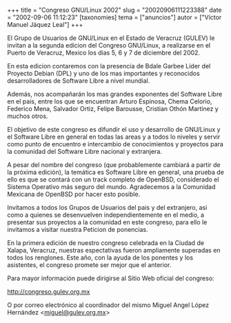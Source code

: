 +++
title = "Congreso GNU/Linux 2002"
slug = "20020906111223388"
date = "2002-09-06 11:12:23"
[taxonomies]
tema = ["anuncios"]
autor = ["Víctor Manuel Jáquez Leal"]
+++

El Grupo de Usuarios de GNU/Linux en el Estado de Veracruz (GULEV) le
invitan a la segunda edicion del Congreso GNU/Linux, a realizarse en el
Puerto de Veracruz, Mexico los dias 5, 6 y 7 de diciembre del 2002.

<!-- more -->
En esta edicion contaremos con la presencia de Bdale Garbee Líder del
Proyecto Debian (DPL) y uno de los mas importantes y reconocidos
desarrolladores de Software Libre a nivel mundial.

Además, nos acompañarán los mas grandes exponentes del Software Libre en
el pais, entre los que se encuentran Arturo Espinosa, Chema Celorio,
Federico Mena, Salvador Ortiz, Felipe Barousse, Cristian Othón Martínez
y muchos otros.

El objetivo de este congreso es difundir el uso y desarrollo de
GNU/Linux y el Software Libre en general en todas las areas y a todos lo
niveles y servir como punto de encuentro e intercambio de conocimientos
y proyectos para la comunidad del Software Libre nacional y extranjera.

A pesar del nombre del congreso (que probablemente cambiará a partir de
la próxima edición), la temática es Software Libre en general, una
prueba de ello es que se contará con un track completo de OpenBSD,
considerado el Sistema Operativo más seguro del mundo. Agradecemos a la
Comunidad Mexicana de OpenBSD por hacer esto posible.

Invitamos a todos los Grupos de Usuarios del pais y del extranjero, asi
como a quienes se desenvuelven independientemente en el medio, a
presentar sus proyectos a la comunidad en este congreso, para ello le
invitamos a visitar nuestra Peticion de ponencias.

En la primera edición de nuestro congreso celebrada en la Ciudad de
Xalapa, Veracruz, nuestras espectativas fueron ampliamente superadas en
todos los renglones. Este año, con la ayuda de los ponentes y los
asistentes, el congreso promete ser mejor que el anterior.

Para mayor información puede dirigirse al Sitio Web oficial del
congreso:

http://congreso.gulev.org.mx

O por correo electrónico al coordinador del mismo Miguel Angel López
Hernández \<miguel@gulev.org.mx\>

